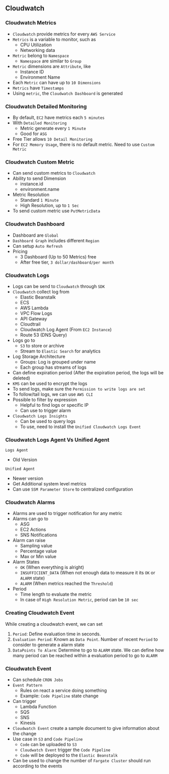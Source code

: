 ## Cloudwatch

### Cloudwatch Metrics

- `Cloudwatch` provide metrics for every `AWS Service`
- `Metrics` is a variable to monitor, such as
  - CPU Utilization
  - Networking data
- `Metric` belong to `Namespace`
  - `Namespace` are similar to `Group`
- `Metric` dimensions are `Attribute`, like
  - Instance ID
  - Environment Name
- Each `Metric` can have up to `10 Dimensions`
- `Metrics` have `Timestamps`
- Using `metric`, the `Cloudwatch Dashboard` is generated

### Cloudwatch Detailed Monitoring

- By default, `EC2` have metrics each `5 minutes`
- With `Detailed Monitoring`
  - Metric generate every `1 Minute`
  - Good for `ASG`
- Free Tier allows `10 Detail Monitoring`
- For `EC2 Memory Usage`, there is no default metric. Need to use `Custom Metric`

### Cloudwatch Custom Metric

- Can send custom metrics to `Cloudwatch`
- Ability to send Dimension
  - instance.id
  - environment.name
- Metric Resolution
  - Standard `1 Minute`
  - High Resolution, up to `1 Sec`
- To send custom metric use `PutMetricData`

### Cloudwatch Dashboard

- Dashboard are `Global`
- `Dashboard Graph` includes different `Region`
- Can setup `Auto Refresh`
- Pricing
  - 3 Dashboard (Up to 50 Metrics) free
  - After free tier, `3 dollar/dashboard/per month`

### Cloudwatch Logs

- Logs can be send to `Cloudwatch` through `SDK`
- `Cloudwatch` collect log from
  - Elastic Beanstalk
  - ECS
  - AWS Lambda
  - VPC Flow Logs
  - API Gateway
  - Cloudtrail
  - Cloudwatch Log Agent (From `EC2 Instance`)
  - Route 53 (DNS Query)
- Logs go to
  - `S3` to store or archive
  - Stream to `Elastic Search` for analytics
- Log Storage Architecture
  - Groups: Log is grouped under name
  - Each group has streams of logs
- Can define expiration period (After the expiration period, the logs will be deleted)
- `KMS` can be used to encrypt the logs
- To send logs, make sure the `Permission to write logs are set`
- To follow/tail logs, we can use `AWS CLI`
- Possible to filter by expression
  - Helpful to find logs or specific IP
  - Can use to trigger alarm
- `Cloudwatch Logs Insights`
  - Can be used to query logs
  - To use, need to install the `Unified Cloudwatch Logs Event`

### Cloudwatch Logs Agent Vs Unified Agent

`Logs Agent`

- Old Version

`Unified Agent`

- Newer version
- Get Additional system level metrics
- Can use `SSM Parameter Store` to centralized configuration

### Cloudwatch Alarms

- Alarms are used to trigger notification for any metric
- Alarms can go to
  - ASG
  - EC2 Actions
  - SNS Notifications
- Alarm can raise
  - Sampling value
  - Percentage value
  - Max or Min value
- Alarm States
  - `OK` (When everything is alright)
  - `INSUFFICIENT_DATA` (When not enough data to measure it its `OK` or `ALARM` state)
  - `ALARM` (When metrics reached the `Threshold`)
- Period
  - Time length to evaluate the metric
  - In case of `High Resolution Metric`, period can be `10 sec`

### Creating Cloudwatch Event

While creating a cloudwatch event, we can set

1. `Period`: Define evaluation time in seconds.
2. `Evaluation Period`: Known as `Data Point`. Number of recent `Period` to consider to generate a alarm state
3. `DataPoints To Alarm`: Determine to go to `ALARM` state. We can define how many period can be reached within a evaluation period to go to `ALARM`

### Cloudwatch Event

- Can schedule `CRON Jobs`
- `Event Pattern`
  - Rules on react a service doing something
  - Example: `Code Pipeline` state change
- Can trigger
  - Lambda Function
  - SQS
  - SNS
  - Kinesis
- `Cloudwatch Event` create a sample document to give information about the change
- Use case in `S3` and `Code Pipeline`
  - `Code` can be uploaded to `S3`
  - `Cloudwatch Event` trigger the `Code Pipeline`
  - `Code` will be deployed to the `Elastic Beanstalk`
- Can be used to change the number of `Fargate Cluster` should run according to the events
